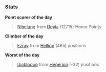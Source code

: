 

### Stats

**Point scorer of the day**
>[Nibelung](/#/character/Deyla/245694) from [Deyla](/#/ranking/Deyla)  (12715) Honor Points


**Climber of the day**
>[Ezray](/#/character/Hellion/516157) from [Hellion](/#/ranking/Hellion)  (465) positions


**Worst of the day**
>[Diabloooo](/#/character/Hyperion/635836) from [Hyperion](/#/ranking/Hyperion)  (-32) positions


